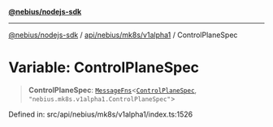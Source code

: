 [**@nebius/nodejs-sdk**](../../../../../README.md)

---

[@nebius/nodejs-sdk](../../../../../README.md) / [api/nebius/mk8s/v1alpha1](../README.md) / ControlPlaneSpec

# Variable: ControlPlaneSpec

> **ControlPlaneSpec**: [`MessageFns`](../../../../../runtime/protos/core/interfaces/MessageFns.md)\<[`ControlPlaneSpec`](../interfaces/ControlPlaneSpec.md), `"nebius.mk8s.v1alpha1.ControlPlaneSpec"`\>

Defined in: src/api/nebius/mk8s/v1alpha1/index.ts:1526
